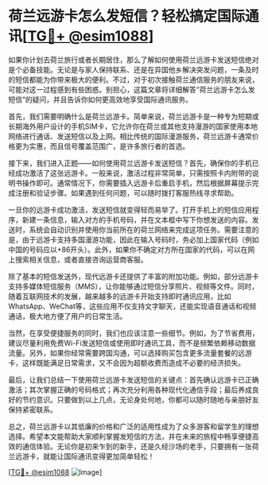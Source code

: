 # 荷兰远游卡怎么发短信？轻松搞定国际通讯[[TG💪+ @esim1088](https://t.me/s/esim1088)]

如果你计划去荷兰旅行或者长期居住，那么了解如何使用荷兰远游卡发送短信绝对是个必备技能。无论是与家人保持联系、还是在异国他乡解决突发问题，一条及时的短信都能为你带来极大的便利。不过，对于初次接触荷兰通信服务的朋友来说，可能对这一过程感到有些困惑。别担心，这篇文章将详细解答“荷兰远游卡怎么发短信”的疑问，并且告诉你如何更高效地享受国际通讯服务。

首先，我们需要明确什么是荷兰远游卡。简单来说，荷兰远游卡是一种专为短期或长期海外用户设计的手机SIM卡，它允许你在荷兰或其他支持漫游的国家使用本地网络进行通话、发送短信以及上网。相比传统的国际漫游服务，荷兰远游卡通常价格更为实惠，而且信号覆盖范围广，是许多旅行者的首选。

接下来，我们进入正题——如何使用荷兰远游卡发送短信？首先，确保你的手机已经成功激活了这张远游卡。一般来说，激活过程非常简单，只需按照卡内附带的说明书操作即可。通常情况下，你需要插入远游卡后重启手机，然后根据屏幕提示完成注册和验证步骤。如果遇到任何问题，可以随时拨打客服热线寻求帮助。

一旦你的远游卡成功激活，发送短信就变得轻而易举了。打开手机上的短信应用程序，新建一条信息，输入对方的手机号码，并在文本框中写下你想发送的内容。发送时，系统会自动识别并使用你当前所在的荷兰网络来完成这项任务。需要注意的是，由于远游卡支持多国漫游功能，因此在输入号码时，务必加上国家代码（例如中国的号码应以+86开头）。此外，如果你不确定对方所在国家的代码，可以在网上搜索相关信息，或者直接咨询运营商客服。

除了基本的短信发送外，现代远游卡还提供了丰富的附加功能。例如，部分远游卡支持多媒体短信服务（MMS），让你能够通过短信分享照片、视频等文件。同时，随着互联网技术的发展，越来越多的远游卡开始支持即时通讯应用，比如WhatsApp、WeChat等，这些应用不仅支持文字聊天，还能实现语音通话和视频通话，极大地方便了用户的日常生活。

当然，在享受便捷服务的同时，我们也应该注意一些细节。例如，为了节省费用，建议尽量利用免费Wi-Fi发送短信或使用即时通讯工具，而不是频繁依赖移动数据流量。另外，如果你经常需要跨国沟通，可以选择购买包含更多流量套餐的远游卡，这样既能满足日常需求，又不会因为超额收费而造成不必要的经济损失。

最后，让我们总结一下使用荷兰远游卡发送短信的关键点：首先确认远游卡已正确激活；其次掌握正确的号码格式；再次充分利用各种现代化通信手段；最后养成良好的节约意识。只要做到以上几点，无论身处何地，你都可以随时随地与亲朋好友保持紧密联系。

总之，荷兰远游卡以其低廉的价格和广泛的适用性成为了众多游客和留学生的理想选择。希望本文能帮助大家顺利掌握发短信的方法，并在未来的旅程中畅享便捷高效的通信体验。无论你是初来乍到的新手，还是久经沙场的老手，只要拥有一张荷兰远游卡，就能让国际通讯变得更加简单轻松！

[[TG💪+ @esim1088](https://t.me/s/esim1088) ![Image](https://i.postimg.cc/4NQfJmqS/Snipaste-2025-05-13-00-14-12.png)]